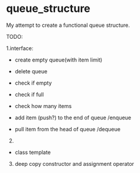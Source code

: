 # queue_structure


My attempt to create a functional queue structure.

TODO:

1.interface:
- create empty queue(with item limit)
- delete queue

- check if empty
- check if full
- check how many items

- add item (push?) to the end of queue /enqueue
- pull item from the head of queue /dequeue

2.
- class template    

3. deep copy constructor and assignment operator
